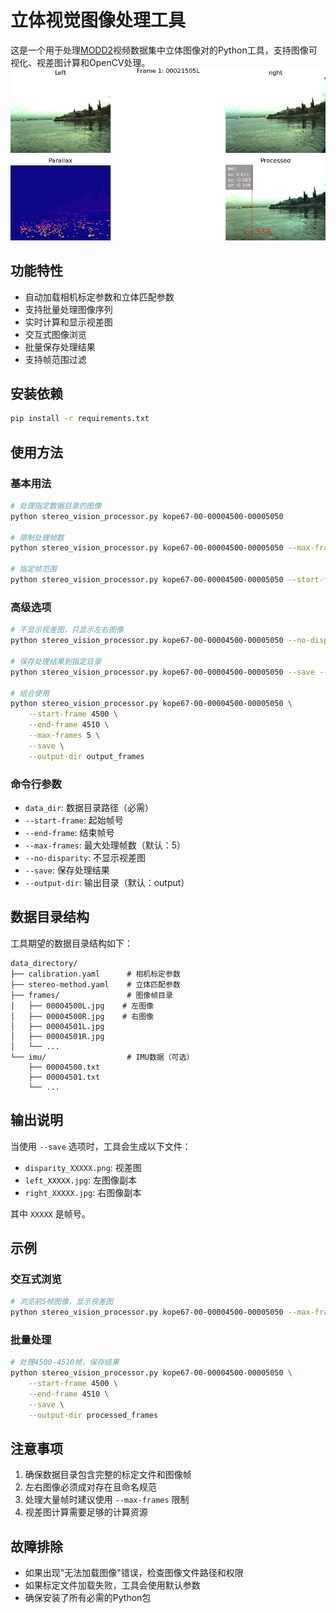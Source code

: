 # 立体视觉图像处理工具

这是一个用于处理[MODD2](https://box.vicos.si/borja/viamaro/index.html)视频数据集中立体图像对的Python工具，支持图像可视化、视差图计算和OpenCV处理。
![example](/save_pic/out.png "vision_processor")

## 功能特性

- 自动加载相机标定参数和立体匹配参数
- 支持批量处理图像序列
- 实时计算和显示视差图
- 交互式图像浏览
- 批量保存处理结果
- 支持帧范围过滤

## 安装依赖

```bash
pip install -r requirements.txt
```

## 使用方法

### 基本用法

```bash
# 处理指定数据目录的图像
python stereo_vision_processor.py kope67-00-00004500-00005050

# 限制处理帧数
python stereo_vision_processor.py kope67-00-00004500-00005050 --max-frames 3

# 指定帧范围
python stereo_vision_processor.py kope67-00-00004500-00005050 --start-frame 4500 --end-frame 4510
```

### 高级选项

```bash
# 不显示视差图，只显示左右图像
python stereo_vision_processor.py kope67-00-00004500-00005050 --no-disparity

# 保存处理结果到指定目录
python stereo_vision_processor.py kope67-00-00004500-00005050 --save --output-dir results

# 组合使用
python stereo_vision_processor.py kope67-00-00004500-00005050 \
    --start-frame 4500 \
    --end-frame 4510 \
    --max-frames 5 \
    --save \
    --output-dir output_frames
```

### 命令行参数

- `data_dir`: 数据目录路径（必需）
- `--start-frame`: 起始帧号
- `--end-frame`: 结束帧号
- `--max-frames`: 最大处理帧数（默认：5）
- `--no-disparity`: 不显示视差图
- `--save`: 保存处理结果
- `--output-dir`: 输出目录（默认：output）

## 数据目录结构

工具期望的数据目录结构如下：

```
data_directory/
├── calibration.yaml      # 相机标定参数
├── stereo-method.yaml    # 立体匹配参数
├── frames/               # 图像帧目录
│   ├── 00004500L.jpg    # 左图像
│   ├── 00004500R.jpg    # 右图像
│   ├── 00004501L.jpg
│   ├── 00004501R.jpg
│   └── ...
└── imu/                  # IMU数据（可选）
    ├── 00004500.txt
    ├── 00004501.txt
    └── ...
```

## 输出说明

当使用 `--save` 选项时，工具会生成以下文件：

- `disparity_XXXXX.png`: 视差图
- `left_XXXXX.jpg`: 左图像副本
- `right_XXXXX.jpg`: 右图像副本

其中 `XXXXX` 是帧号。

## 示例

### 交互式浏览

```bash
# 浏览前5帧图像，显示视差图
python stereo_vision_processor.py kope67-00-00004500-00005050 --max-frames 5
```

### 批量处理

```bash
# 处理4500-4510帧，保存结果
python stereo_vision_processor.py kope67-00-00004500-00005050 \
    --start-frame 4500 \
    --end-frame 4510 \
    --save \
    --output-dir processed_frames
```

## 注意事项

1. 确保数据目录包含完整的标定文件和图像帧
2. 左右图像必须成对存在且命名规范
3. 处理大量帧时建议使用 `--max-frames` 限制
4. 视差图计算需要足够的计算资源

## 故障排除

- 如果出现"无法加载图像"错误，检查图像文件路径和权限
- 如果标定文件加载失败，工具会使用默认参数
- 确保安装了所有必需的Python包
